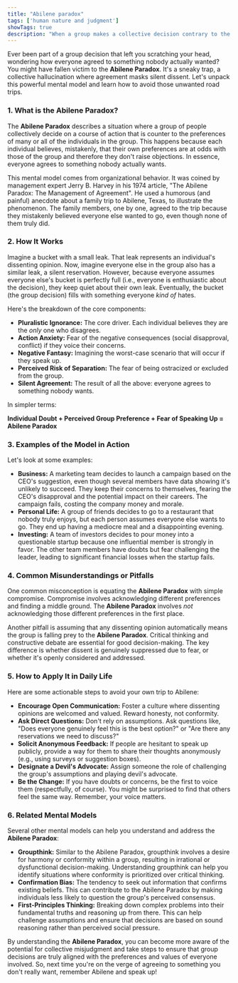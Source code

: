 ```yaml
---
title: "Abilene paradox"
tags: ['human nature and judgment']
showTags: true
description: "When a group makes a collective decision contrary to the preferences of its individual members due to communication failures."
---
```



Ever been part of a group decision that left you scratching your head, wondering how everyone agreed to something nobody actually wanted? You might have fallen victim to the **Abilene Paradox**. It's a sneaky trap, a collective hallucination where agreement masks silent dissent. Let's unpack this powerful mental model and learn how to avoid those unwanted road trips.

### 1. What is the Abilene Paradox?

The **Abilene Paradox** describes a situation where a group of people collectively decide on a course of action that is counter to the preferences of many or all of the individuals in the group. This happens because each individual believes, mistakenly, that their own preferences are at odds with those of the group and therefore they don't raise objections. In essence, everyone agrees to something nobody actually wants.

This mental model comes from organizational behavior. It was coined by management expert Jerry B. Harvey in his 1974 article, "The Abilene Paradox: The Management of Agreement". He used a humorous (and painful) anecdote about a family trip to Abilene, Texas, to illustrate the phenomenon. The family members, one by one, agreed to the trip because they mistakenly believed everyone else wanted to go, even though none of them truly did.

### 2. How It Works

Imagine a bucket with a small leak. That leak represents an individual's dissenting opinion. Now, imagine everyone else in the group also has a similar leak, a silent reservation. However, because everyone assumes everyone else's bucket is perfectly full (i.e., everyone is enthusiastic about the decision), they keep quiet about their own leak. Eventually, the bucket (the group decision) fills with something everyone *kind of* hates.

Here's the breakdown of the core components:

*   **Pluralistic Ignorance:** The core driver. Each individual believes they are the *only* one who disagrees.
*   **Action Anxiety:** Fear of the negative consequences (social disapproval, conflict) if they voice their concerns.
*   **Negative Fantasy:** Imagining the worst-case scenario that will occur if they speak up.
*   **Perceived Risk of Separation:** The fear of being ostracized or excluded from the group.
*   **Silent Agreement:** The result of all the above: everyone agrees to something nobody wants.

In simpler terms:

**Individual Doubt + Perceived Group Preference + Fear of Speaking Up = Abilene Paradox**

### 3. Examples of the Model in Action

Let's look at some examples:

*   **Business:** A marketing team decides to launch a campaign based on the CEO's suggestion, even though several members have data showing it's unlikely to succeed. They keep their concerns to themselves, fearing the CEO's disapproval and the potential impact on their careers. The campaign fails, costing the company money and morale.
*   **Personal Life:** A group of friends decides to go to a restaurant that nobody truly enjoys, but each person assumes everyone else wants to go. They end up having a mediocre meal and a disappointing evening.
*   **Investing:** A team of investors decides to pour money into a questionable startup because one influential member is strongly in favor. The other team members have doubts but fear challenging the leader, leading to significant financial losses when the startup fails.

### 4. Common Misunderstandings or Pitfalls

One common misconception is equating the **Abilene Paradox** with simple compromise. Compromise involves acknowledging different preferences and finding a middle ground. The **Abilene Paradox** involves *not* acknowledging those different preferences in the first place.

Another pitfall is assuming that any dissenting opinion automatically means the group is falling prey to the **Abilene Paradox**. Critical thinking and constructive debate are essential for good decision-making. The key difference is whether dissent is genuinely suppressed due to fear, or whether it's openly considered and addressed.

### 5. How to Apply It in Daily Life

Here are some actionable steps to avoid your own trip to Abilene:

*   **Encourage Open Communication:** Foster a culture where dissenting opinions are welcomed and valued. Reward honesty, not conformity.
*   **Ask Direct Questions:** Don't rely on assumptions. Ask questions like, "Does everyone genuinely feel this is the best option?" or "Are there any reservations we need to discuss?"
*   **Solicit Anonymous Feedback:** If people are hesitant to speak up publicly, provide a way for them to share their thoughts anonymously (e.g., using surveys or suggestion boxes).
*   **Designate a Devil's Advocate:** Assign someone the role of challenging the group's assumptions and playing devil's advocate.
*   **Be the Change:** If you have doubts or concerns, be the first to voice them (respectfully, of course). You might be surprised to find that others feel the same way. Remember, your voice matters.

### 6. Related Mental Models

Several other mental models can help you understand and address the **Abilene Paradox**:

*   **Groupthink:** Similar to the Abilene Paradox, groupthink involves a desire for harmony or conformity within a group, resulting in irrational or dysfunctional decision-making. Understanding groupthink can help you identify situations where conformity is prioritized over critical thinking.
*   **Confirmation Bias:** The tendency to seek out information that confirms existing beliefs. This can contribute to the Abilene Paradox by making individuals less likely to question the group's perceived consensus.
*   **First-Principles Thinking:** Breaking down complex problems into their fundamental truths and reasoning up from there. This can help challenge assumptions and ensure that decisions are based on sound reasoning rather than perceived social pressure.

By understanding the **Abilene Paradox**, you can become more aware of the potential for collective misjudgment and take steps to ensure that group decisions are truly aligned with the preferences and values of everyone involved. So, next time you're on the verge of agreeing to something you don't really want, remember Abilene and speak up!

